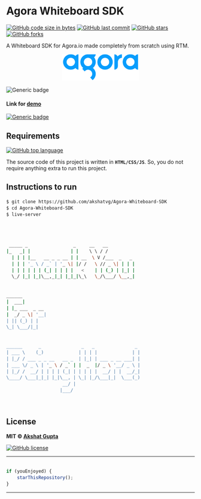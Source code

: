 # Agora Whiteboard SDK

[![GitHub code size in bytes](https://img.shields.io/github/languages/code-size/akshatvg/Agora-Whiteboard-SDK?logo=github&style=social)](https://github.com/akshatvg/) [![GitHub last commit](https://img.shields.io/github/last-commit/akshatvg/Agora-Whiteboard-SDK?style=social&logo=git)](https://github.com/akshatvg/) [![GitHub stars](https://img.shields.io/github/stars/akshatvg/Agora-Whiteboard-SDK?style=social)](https://github.com/akshatvg/Agora-Whiteboard-SDK/stargazers) [![GitHub forks](https://img.shields.io/github/forks/akshatvg/Agora-Whiteboard-SDK?style=social&logo=git)](https://github.com/akshatvg/Agora-Whiteboard-SDK/network)

A Whiteboard SDK for Agora.io made completely from scratch using RTM.

<p align="center">
<a href="https://whiteboard.akshatvg.com">
<img src="src/logo.png" height="70px" alt="Agora Logo"/>
</a>
</p>

![Generic badge](https://img.shields.io/badge/Agora_Whiteboard-SDK-orange) 

#### Link for [demo](https://whiteboard.akshatvg.com) 
[![Generic badge](https://img.shields.io/badge/view-demo-orange)](https://whiteboard.akshatvg.com)


## Requirements

[![GitHub top language](https://img.shields.io/github/languages/top/akshatvg/Agora-Whiteboard-SDK?logo=javascript&style=social)](https://github.com/akshatvg/)

The source code of this project is written in **`HTML/CSS/JS`**. So, you do not require anything extra to run this project.

## Instructions to run
```bash
$ git clone https://github.com/akshatvg/Agora-Whiteboard-SDK
$ cd Agora-Whiteboard-SDK
$ live-server
```

```bash



 _____ _                 _     __   __            
|_   _| |               | |    \ \ / /            
  | | | |__   __ _ _ __ | | __  \ V /___  _   _   
  | | | '_ \ / _` | '_ \| |/ /   \ // _ \| | | |  
  | | | | | | (_| | | | |   <    | | (_) | |_| |  
  \_/ |_| |_|\__,_|_| |_|_|\_\   \_/\___/ \__,_|  
                                                  
                                                  
______                                            
|  ___|                                           
| |_ ___  _ __                                    
|  _/ _ \| '__|                                   
| || (_) | |                                      
\_| \___/|_|                                      
                                                  
                                                  
______      _               _   _               _ 
| ___ \    (_)             | | | |             | |
| |_/ / ___ _ _ __   __ _  | |_| | ___ _ __ ___| |
| ___ \/ _ \ | '_ \ / _` | |  _  |/ _ \ '__/ _ \ |
| |_/ /  __/ | | | | (_| | | | | |  __/ | |  __/_|
\____/ \___|_|_| |_|\__, | \_| |_/\___|_|  \___(_)
                     __/ |                        
                    |___/                         

 


```

## License

**MIT &copy; [Akshat Gupta](https://github.com/akshatvg/Agora-Whiteboard-SDK/blob/master/LICENSE)**

[![GitHub license](https://img.shields.io/github/license/akshatvg/Agora-Whiteboard-SDK?style=social&logo=github)](https://github.com/akshatvg/Agora-Whiteboard-SDK/blob/master/LICENSE)

---------

```javascript

if (youEnjoyed) {
    starThisRepository();
}

```

-----------

